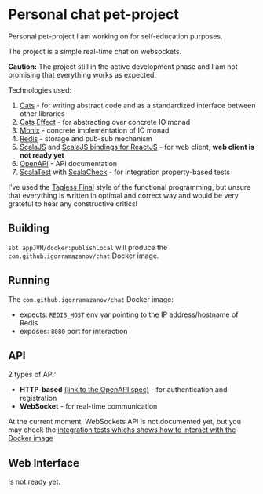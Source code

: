 # Personal chat pet-project

Personal pet-project I am working on for self-education purposes.

The project is a simple real-time chat on websockets.

**Caution:** The project still in the active development phase and I am not promising that everything works as expected.

Technologies used:
1. [Cats](https://typelevel.org/cats/) - for writing abstract code and as a standardized interface between other libraries
2. [Cats Effect](https://typelevel.org/cats-effect/) - for abstracting over concrete IO monad
3. [Monix](https://monix.io) - concrete implementation of IO monad
4. [Redis](https://redis.io) - storage and pub-sub mechanism
5. [ScalaJS](http://scala-js.org/) and [ScalaJS bindings for ReactJS](https://github.com/japgolly/scalajs-react) - for web client, **web client is not ready yet**
6. [OpenAPI](https://swagger.io) - API documentation
7. [ScalaTest](http://www.scalatest.org) with [ScalaCheck](https://www.scalacheck.org) - for integration property-based tests

I've used the [Tagless Final](https://www.becompany.ch/en/blog/2018/06/21/tagless-final) style of the functional programming, but unsure that everything is written in optimal and correct way and would be very grateful to hear any constructive critics!

## Building

`sbt appJVM/docker:publishLocal` will produce the `com.github.igorramazanov/chat` Docker image.

## Running
The `com.github.igorramazanov/chat` Docker image:
* expects: `REDIS_HOST` env var pointing to the IP address/hostname of Redis
* exposes: `8080` port for interaction

## API
2 types of API:
* **HTTP-based** [(link to the OpenAPI spec)](/openapi.yml) - for authentication and registration
* **WebSocket** - for real-time communication

At the current moment, WebSockets API is not documented yet, but you may check the [integration tests whichs shows how to interact with the Docker image](/app/jvm/src/it/scala/com/github/igorramazanov/chat/IntegrationTests.scala)

## Web Interface
Is not ready yet.